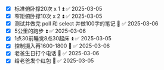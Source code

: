 - [x] 标准俯卧撑20次 x 1 ⏫ ✅ 2025-03-05
- [x] 窄距俯卧撑10次 x 2 ⏫ ✅ 2025-03-05
- [x] 测试并做完 poll 和 select 并做100字的笔记 🔺 ✅ 2025-03-06
- [x] 5公里的跑步 ⏫ ✅ 2025-03-06
- [x] 1点30前睡觉8点30起床 ⏫ ✅ 2025-03-05
- [x] 控制摄入再1600-1800 🔽 ✅ 2025-03-06
- [x] 老爸生日打个电话 🔺 ✅ 2025-03-06
- [x] 给老爸发个红包 🔺 ✅ 2025-03-05